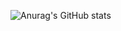 ![Anurag's GitHub stats](https://github-readme-stats.vercel.app/api?username=Abcold&show_icons=true&theme=radical)
